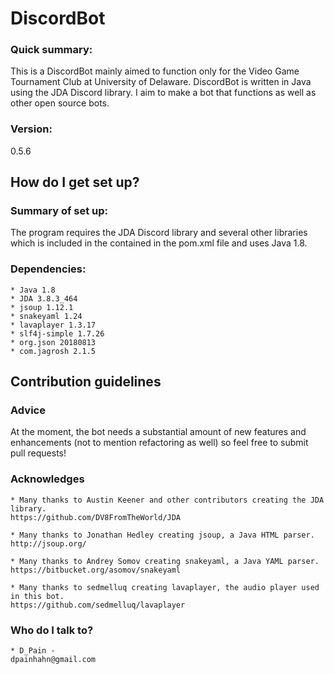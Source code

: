 # DiscordBot
### Quick summary: ###
This is a DiscordBot mainly aimed to function only for the Video Game Tournament Club at University of Delaware. DiscordBot is written in Java using the JDA Discord library. I aim to make a bot that functions as well as other open source bots.
### Version: ###
0.5.6

## How do I get set up? ##
### Summary of set up: ###
The program requires the JDA Discord library and several other libraries which is included in the contained in the pom.xml file and uses Java 1.8.
### Dependencies: ###
	* Java 1.8
	* JDA 3.8.3_464
	* jsoup 1.12.1
	* snakeyaml 1.24
	* lavaplayer 1.3.17
	* slf4j-simple 1.7.26
	* org.json 20180813
	* com.jagrosh 2.1.5

## Contribution guidelines ##
### Advice ###
At the moment, the bot needs a substantial amount of new features and enhancements (not to mention refactoring as well) so feel free to submit pull requests!

### Acknowledges ###
	* Many thanks to Austin Keener and other contributors creating the JDA library.
	https://github.com/DV8FromTheWorld/JDA
	
	* Many thanks to Jonathan Hedley creating jsoup, a Java HTML parser.
	http://jsoup.org/
	
	* Many thanks to Andrey Somov creating snakeyaml, a Java YAML parser.
	https://bitbucket.org/asomov/snakeyaml
	
	* Many thanks to sedmelluq creating lavaplayer, the audio player used in this bot.
	https://github.com/sedmelluq/lavaplayer

### Who do I talk to? ###
	* D_Pain - 
	dpainhahn@gmail.com
